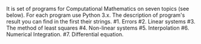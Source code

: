 It is set of programs for Computational Mathematics on seven topics (see below). For each program use Python 3.x.
The description of program's result you can find in the first their strings. 
#1. Errors 
#2. Linear systems 
#3. The method of least squares 
#4. Non-linear systems 
#5. Interpolation 
#6. Numerical Integration. 
#7. Differential equation.
